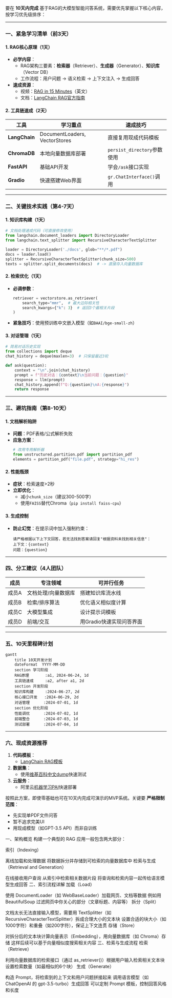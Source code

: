 要在 **10天内完成** 基于RAG的大模型智能问答系统，需要优先掌握以下核心内容，按学习优先级排序：

---

### **一、紧急学习清单（前3天）**
#### 1. **RAG核心原理（1天）**
- **必学内容**：
  - RAG架构三要素：**检索器**（Retriever）、**生成器**（Generator）、**知识库**（Vector DB）
  - 工作流程：用户问题 → 语义检索 → 上下文注入 → 生成回答
- **速成资源**：
  - 视频：[RAG in 15 Minutes](https://youtu.be/example)（英文）
  - 文档：[LangChain RAG官方指南](https://python.langchain.com/docs/use_cases/question_answering/)

#### 2. **工具链速成（2天）**
| 工具               | 学习重点                      | 速成技巧                     |
|--------------------|-----------------------------|----------------------------|
| **LangChain**      | DocumentLoaders, VectorStores | 直接复用现成代码模板        |
| **ChromaDB**       | 本地向量数据库部署            | `persist_directory`参数使用 |
| **FastAPI**        | 基础API开发                  | 学会`/ask`接口实现          |
| **Gradio**         | 快速搭建Web界面               | `gr.ChatInterface()`调用    |

---

### **二、关键技术实践（第4-7天）**
#### 1. **知识库构建（1天）**
```python
# 文档处理速成代码（可直接修改使用）
from langchain.document_loaders import DirectoryLoader
from langchain.text_splitter import RecursiveCharacterTextSplitter

loader = DirectoryLoader('./docs', glob="**/*.pdf")
docs = loader.load()
splitter = RecursiveCharacterTextSplitter(chunk_size=500)
texts = splitter.split_documents(docs)  # -> 直接存入向量数据库
```

#### 2. **检索优化（1天）**
- **必调参数**：
  ```python
  retriever = vectorstore.as_retriever(
      search_type="mmr",  # 最大边际相关性
      search_kwargs={"k": 3}  # 返回3个最相关片段
  )
  ```
- **紧急技巧**：使用预训练中文嵌入模型（如`BAAI/bge-small-zh`）

#### 3. **对话管理（1天）**
```python
# 简易对话历史实现
from collections import deque
chat_history = deque(maxlen=3)  # 只保留最近3轮

def ask(question):
    context = "\n".join(chat_history)
    prompt = f"历史对话：{context}\n当前问题：{question}"
    response = llm(prompt)
    chat_history.append(f"Q:{question}\nA:{response}")
    return response
```

---

### **三、避坑指南（第8-10天）**
#### 1. **文档解析陷阱**
- **问题**：PDF表格/公式解析失败  
- **应急方案**：  
  ```python
  # 改用专用解析器
  from unstructured.partition.pdf import partition_pdf
  elements = partition_pdf("file.pdf", strategy="hi_res")
  ```

#### 2. **性能瓶颈**
- **症状**：检索速度>2秒  
- **立即优化**：  
  - 减小`chunk_size`（建议300-500字）  
  - 使用`FAISS`替代Chroma（`pip install faiss-cpu`）

#### 3. **生成控制**
- **防止幻觉**：在提示词中加入强制约束：
  ```text
  请严格根据以下上下文回答，若无法找到答案请回复"根据资料未找到相关信息"：
  上下文：{context}
  问题：{question}
  ```

---

### **四、分工建议（4人团队）**
| 成员   | 专注领域                  | 可并行任务                              |
|--------|--------------------------|----------------------------------------|
| 成员A  | 文档处理/向量数据库       | 搭建知识库流水线                        |
| 成员B  | 检索/排序算法             | 优化语义相似度计算                      |
| 成员C  | 大模型集成                | 设计提示词模板                          |
| 成员D  | 前端/交互                 | 用Gradio快速实现问答界面                |

---

### **五、10天里程碑计划**
```mermaid
gantt
    title 10天开发计划
    dateFormat  YYYY-MM-DD
    section 学习阶段
    RAG原理       :a1, 2024-06-24, 1d
    工具链速成     :a2, after a1, 2d
    section 开发阶段
    知识库构建     :2024-06-27, 2d
    核心接口开发   :2024-06-29, 2d
    对话管理      :2024-07-01, 1d
    section 优化阶段
    性能调优      :2024-07-02, 1d
    前端整合      :2024-07-03, 1d
    测试部署      :2024-07-04, 1d
```

---

### **六、现成资源推荐**
1. **代码模板**：  
   - [LangChain RAG模板](https://github.com/langchain-ai/rag-from-scratch)
2. **数据集**：  
   - 使用[维基百科中文dump](https://dumps.wikimedia.org/zhwiki/)快速测试
3. **云服务**：  
   - 阿里云[机器学习PAI](https://help.aliyun.com/product/30347.html)快速部署

按照此方案，即使零基础也可在10天内完成可演示的MVP系统。关键要 **严格限制范围**：  
- 先实现单PDF文件问答  
- 暂不追求完美UI  
- 用现成模型（如GPT-3.5 API）而非自训练






一、架构概览
构建一个典型的 RAG 应用一般包含两大部分：

索引（Indexing）

离线加载和处理数据
将数据拆分并存储到可检索的向量数据库中
检索与生成（Retrieval and Generation）

在线接收用户查询
从索引中检索相关数据片段
将查询和检索内容一起传给语言模型生成回答
二、索引流程详解
加载（Load）

使用 DocumentLoader（如 WebBaseLoader）加载网页、文档等数据
例如用 BeautifulSoup 过滤网页中你关心的部分（文章标题、内容等）
拆分（Split）

文档太长无法直接输入模型，需要用 TextSplitter（如 RecursiveCharacterTextSplitter）拆成合理大小的文本块
设置合适的块大小（如1000字符）和重叠（如200字符），保证上下文连贯
存储（Store）

对拆分后的文本块计算向量表示（Embedding），用向量数据库（如 Chroma）存储
这样后续可以基于向量相似度搜索相关内容
三、检索与生成流程
检索（Retrieve）

利用向量数据库的检索接口（通过 as_retriever()）根据用户输入检索相关文本块
设置检索数量（如最相似的6个块）
生成（Generate）

构造 Prompt，将检索到的上下文和用户问题拼接起来
调用语言模型（如 ChatOpenAI 的 gpt-3.5-turbo）生成回答
可以定制 Prompt 模板，控制回答风格和长度